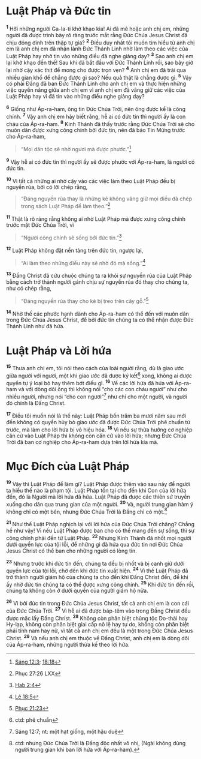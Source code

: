 # Luật Pháp và Ðức tin
<sup><b>1</b></sup> Hỡi những người Ga-la-ti khờ khạo kia! Ai đã mê hoặc anh chị em, những người đã được trình bày rõ ràng trước mắt rằng Ðức Chúa Jesus Christ đã chịu đóng đinh trên thập tự giá? <sup><b>2</b></sup> Ðiều duy nhất tôi muốn tìm hiểu từ anh chị em là anh chị em đã nhận lãnh Ðức Thánh Linh nhờ làm theo các việc của Luật Pháp hay nhờ tin vào những điều đã nghe giảng dạy? <sup><b>3</b></sup> Sao anh chị em lại khờ khạo đến thế! Sau khi đã bắt đầu với Ðức Thánh Linh rồi, sao bây giờ lại nhờ cậy xác thịt để mong cho được trọn vẹn? <sup><b>4</b></sup> Anh chị em đã trải qua nhiều gian khổ để chẳng được gì sao? Nếu quả thật là chẳng được gì. <sup><b>5</b></sup> Vậy có phải Ðấng đã ban Ðức Thánh Linh cho anh chị em và thực hiện những việc quyền năng giữa anh chị em vì anh chị em đã vâng giữ các việc của Luật Pháp hay vì đã tin vào những điều nghe giảng dạy?

<sup><b>6</b></sup> Giống như Áp-ra-ham, ông tin Ðức Chúa Trời, nên ông được kể là công chính. <sup><b>7</b></sup> Vậy anh chị em hãy biết rằng, hễ ai có đức tin thì người ấy là con cháu của Áp-ra-ham. <sup><b>8</b></sup> Kinh Thánh đã thấy trước rằng Ðức Chúa Trời sẽ cho muôn dân được xưng công chính bởi đức tin, nên đã báo Tin Mừng trước cho Áp-ra-ham,


> “Mọi dân tộc sẽ nhờ ngươi mà được phước.”[^1@-063ba10b-70a1-4603-9959-12d2455a2101]
>

<sup><b>9</b></sup> Vậy hễ ai có đức tin thì người ấy sẽ được phước với Áp-ra-ham, là người có đức tin.

<sup><b>10</b></sup> Vì tất cả những ai nhờ cậy vào các việc làm theo Luật Pháp đều bị nguyền rủa, bởi có lời chép rằng,


> “Ðáng nguyền rủa thay là những kẻ không vâng giữ mọi điều đã chép trong sách Luật Pháp để làm theo.”[^2@-063ba10b-70a1-4603-9959-12d2455a2101]
>

<sup><b>11</b></sup> Thật là rõ ràng rằng không ai nhờ Luật Pháp mà được xưng công chính trước mặt Ðức Chúa Trời, vì


> “Người công chính sẽ sống bởi đức tin.”[^3@-063ba10b-70a1-4603-9959-12d2455a2101]
>

<sup><b>12</b></sup> Luật Pháp không đặt nền tảng trên đức tin, ngược lại,


> “Ai làm theo những điều này sẽ nhờ đó mà sống.”[^4@-063ba10b-70a1-4603-9959-12d2455a2101]
>

<sup><b>13</b></sup> Ðấng Christ đã cứu chuộc chúng ta ra khỏi sự nguyền rủa của Luật Pháp bằng cách trở thành người gánh chịu sự nguyền rủa đó thay cho chúng ta, như có chép rằng,


> “Ðáng nguyền rủa thay cho kẻ bị treo trên cây gỗ.”[^5@-063ba10b-70a1-4603-9959-12d2455a2101]
>

<sup><b>14</b></sup> Nhờ thế các phước hạnh dành cho Áp-ra-ham có thể đến với muôn dân trong Ðức Chúa Jesus Christ, để bởi đức tin chúng ta có thể nhận được Ðức Thánh Linh như đã hứa.


# Luật Pháp và Lời hứa
<sup><b>15</b></sup> Thưa anh chị em, tôi nói theo cách của loài người rằng, dù là giao ước giữa người với người, một khi giao ước đã được ký kết[^1-063ba10b-70a1-4603-9959-12d2455a2101] xong, không ai được quyền tự ý loại bỏ hay thêm bớt điều gì. <sup><b>16</b></sup> Về các lời hứa đã hứa với Áp-ra-ham và với dòng dõi ông thì không nói “cho các con cháu ngươi” như cho nhiều người, nhưng nói “cho con ngươi”[^2-063ba10b-70a1-4603-9959-12d2455a2101] như chỉ cho một người, và người đó chính là Ðấng Christ.

<sup><b>17</b></sup> Ðiều tôi muốn nói là thế này: Luật Pháp bốn trăm ba mươi năm sau mới đến không có quyền hủy bỏ giao ước đã được Ðức Chúa Trời phê chuẩn từ trước, mà làm cho lời hứa bị vô hiệu hóa. <sup><b>18</b></sup> Vì nếu sự thừa hưởng cơ nghiệp căn cứ vào Luật Pháp thì không còn căn cứ vào lời hứa; nhưng Ðức Chúa Trời đã ban cơ nghiệp cho Áp-ra-ham dựa trên lời hứa kia mà.


# Mục Ðích của Luật Pháp
<sup><b>19</b></sup> Vậy thì Luật Pháp để làm gì? Luật Pháp được thêm vào sau này để người ta hiểu thế nào là phạm tội. Luật Pháp tồn tại cho đến khi Con của lời hứa đến, đó là Người mà lời hứa đã hứa. Luật Pháp đã được các thiên sứ truyền xuống cho dân qua trung gian của một người. <sup><b>20</b></sup> Vả, người trung gian hàm ý không chỉ có một bên, nhưng Ðức Chúa Trời là Ðấng chỉ có một.[^3-063ba10b-70a1-4603-9959-12d2455a2101]

<sup><b>21</b></sup> Như thế Luật Pháp nghịch lại với lời hứa của Ðức Chúa Trời chăng? Chẳng hề như vậy! Vì nếu Luật Pháp được ban cho có thể mang đến sự sống, thì sự công chính phải đến từ Luật Pháp. <sup><b>22</b></sup> Nhưng Kinh Thánh đã nhốt mọi người dưới quyền lực của tội lỗi, để những gì đã hứa qua đức tin nơi Ðức Chúa Jesus Christ có thể ban cho những người có lòng tin.

<sup><b>23</b></sup> Nhưng trước khi đức tin đến, chúng ta đều bị nhốt và bị canh giữ dưới quyền lực của tội lỗi, chờ đến khi đức tin xuất hiện. <sup><b>24</b></sup> Vì thế Luật Pháp đã trở thành người giám hộ của chúng ta cho đến khi Ðấng Christ đến, để khi ấy nhờ đức tin chúng ta có thể được xưng công chính. <sup><b>25</b></sup> Khi đức tin đến rồi, chúng ta không còn ở dưới quyền của người giám hộ nữa.

<sup><b>26</b></sup> Vì bởi đức tin trong Ðức Chúa Jesus Christ, tất cả anh chị em là con cái của Ðức Chúa Trời. <sup><b>27</b></sup> Vì hễ ai đã được báp-têm vào trong Ðấng Christ đều được mặc lấy Ðấng Christ. <sup><b>28</b></sup> Không còn phân biệt chủng tộc Do-thái hay Hy-lạp, không còn phân biệt giai cấp nô lệ hay tự do, không còn phân biệt phái tính nam hay nữ, vì tất cả anh chị em đều là một trong Ðức Chúa Jesus Christ. <sup><b>29</b></sup> Và nếu anh chị em thuộc về Ðấng Christ, anh chị em là dòng dõi của Áp-ra-ham, những người thừa kế theo lời hứa.

[^1-063ba10b-70a1-4603-9959-12d2455a2101]: ctd: phê chuẩn
[^2-063ba10b-70a1-4603-9959-12d2455a2101]: Sáng 12:7; nt: một hạt giống, một hậu duệ
[^3-063ba10b-70a1-4603-9959-12d2455a2101]: ctd: nhưng Ðức Chúa Trời là Ðấng độc nhất vô nhị, (Ngài không dùng người trung gian khi ban lời hứa với Áp-ra-ham).
[^1@-063ba10b-70a1-4603-9959-12d2455a2101]: [Sáng 12:3](/passage/?search=Gen.12.3\&version=BD2011); [18:18](/passage/?search=Gen.18.18\&version=BD2011)
[^2@-063ba10b-70a1-4603-9959-12d2455a2101]: Phục 27:26 LXX
[^3@-063ba10b-70a1-4603-9959-12d2455a2101]: [Hab 2:4](/passage/?search=Hab.2.4\&version=BD2011)
[^4@-063ba10b-70a1-4603-9959-12d2455a2101]: [Lê 18:5](/passage/?search=Lev.18.5\&version=BD2011)
[^5@-063ba10b-70a1-4603-9959-12d2455a2101]: [Phục 21:23](/passage/?search=Deut.21.23\&version=BD2011)
